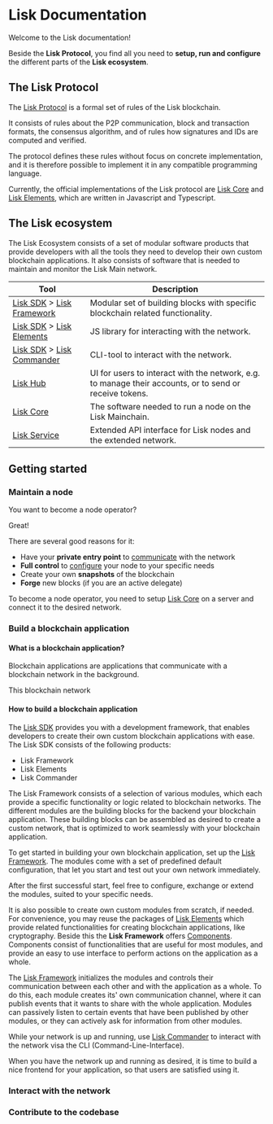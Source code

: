# Lisk Documentation

Welcome to the Lisk documentation!

Beside the **Lisk Protocol**, you find all you need to **setup, run and configure** the different parts of the **Lisk ecosystem**.

## The Lisk Protocol

The [Lisk Protocol](../lisk-protocol/introduction.md) is a formal set of rules of the Lisk blockchain.

It consists of rules about the P2P communication, block and transaction formats, the consensus algorithm, and of rules how signatures and IDs are computed and verified.

The protocol defines these rules without focus on concrete implementation, and it is therefore possible to implement it in any compatible programming language.

Currently, the official implementations of the Lisk protocol are [Lisk Core](../lisk-core/introduction.md) and [Lisk Elements](../lisk-sdk/lisk-elements/introduction.md), which are written in Javascript and Typescript.

## The Lisk ecosystem

The Lisk Ecosystem consists of a set of modular software products that provide developers with all the tools they need to develop their own custom blockchain applications.
It also consists of software that is needed to maintain and monitor the Lisk Main network.

Tool                                                         | Description
------------------------------------------------------------ | --------------------------------------------------
[Lisk SDK](../lisk-sdk/introduction.md) > [Lisk Framework](../lisk-sdk/lisk-framework/introduction.md) | Modular set of building blocks with specific blockchain related functionality.
[Lisk SDK](../lisk-sdk/introduction.md) > [Lisk Elements](../lisk-sdk/lisk-elements/introduction.md)   | JS library for interacting with the network.
[Lisk SDK](../lisk-sdk/introduction.md) > [Lisk Commander](../lisk-sdk/lisk-commander/introduction.md) | CLI-tool to interact with the network.
[Lisk Hub](../lisk-hub/introduction.md)                      | UI for users to interact with the network, e.g. to manage their accounts, or to send or receive tokens.
[Lisk Core](../lisk-core/introduction.md)                    | The software needed to run a node on the Lisk Mainchain.
[Lisk Service](../lisk-service/introduction.md)              | Extended API interface for Lisk nodes and the extended network.

## Getting started

### Maintain a node

You want to become a node operator?

Great!

There are several good reasons for it:

- Have your **private entry point** to [communicate](../lisk-core/api) with the network
- **Full control** to [configure](../lisk-core/configuration.md) your node to your specific needs
- Create your own **snapshots** of the blockchain
- **Forge** new blocks (if you are an active delegate)

To become a node operator, you need to setup [Lisk Core](../lisk-core/introduction.md) on a server and connect it to the desired network.

### Build a blockchain application

#### What is a blockchain application?

Blockchain applications are applications that communicate with a blockchain network in the background.

This blockchain network

#### How to build a blockchain application

The [Lisk SDK](../lisk-sdk/introduction.md) provides you with a development framework, that enables developers to create their own custom blockchain applications with ease.
The Lisk SDK consists of the following products:

- Lisk Framework
- Lisk Elements
- Lisk Commander

The Lisk Framework consists of a selection of various modules, which each provide a specific functionality or logic related to blockchain networks.
The different modules are the building blocks for the backend your blockchain application.
These building blocks can be assembled as desired to create a custom network, that is optimized to work seamlessly with your blockchain application.

To get started in building your own blockchain application, set up the [Lisk Framework](../lisk-sdk/lisk-framework/introduction.md).
The modules come with a set of predefined default configuration, that let you start and test out your own network immediately.

After the first successful start, feel free to configure, exchange or extend the modules, suited to your specific needs.

It is also possible to create own custom modules from scratch, if needed.
For convenience, you may reuse the packages of [Lisk Elements](../lisk-sdk/lisk-elements/introduction.md) which provide related functionalities for creating blockchain applications, like cryptography.
Beside this the **Lisk Framework** offers [Components](../lisk-sdk/lisk-framework/introduction.md). Components consist of functionalities that are useful for most modules, and provide an easy to use interface to perform actions on the application as a whole.

The [Lisk Framework](../lisk-sdk/lisk-framework/introduction.md) initializes the modules and controls their communication between each other and with the application as a whole.
To do this, each module creates its' own communication channel, where it can publish events that it wants to share with the whole application.
Modules can passively listen to certain events that have been published by other modules, or they can actively ask for information from other modules.

While your network is up and running, use [Lisk Commander](../lisk-sdk/lisk-commander/introduction.md) to interact with the network visa the CLI (Command-Line-Interface).

When you have the network up and running as desired, it is time to build a nice frontend for your application, so that users are satisfied using it.

### Interact with the network

### Contribute to the codebase



